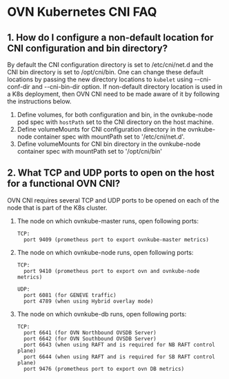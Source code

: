 # OVN Kubernetes CNI FAQ

## 1. How do I configure a non-default location for CNI configuration and bin directory?

By default the CNI configuration directory is set to /etc/cni/net.d and the
CNI bin directory is set to /opt/cni/bin. One can change these default locations by
passing the new directory locations to `kubelet` using --cni-conf-dir and --cni-bin-dir
option. If non-default directory location is used in a K8s deployment, then OVN CNI
need to be made aware of it by following the instructions below.

1. Define volumes, for both configuration and bin, in the ovnkube-node pod spec with
   `hostPath` set to the CNI directory on the host machine.
2. Define volumeMounts for CNI configuration directory in the ovnkube-node container
   spec with mountPath set to '/etc/cni/net.d'.
3. Define volumeMounts for CNI bin directory in the ovnkube-node container spec with
   mountPath set to '/opt/cni/bin'


## 2. What TCP and UDP ports to open on the host for a functional OVN CNI?

OVN CNI requires several TCP and UDP ports to be opened on each of the node
that is part of the K8s cluster.

 1. The node on which ovnkube-master runs, open following ports:
    ```text
    TCP:
      port 9409 (prometheus port to export ovnkube-master metrics)
    ```

 2. The node on which ovnkube-node runs, open following ports:
    ```text
    TCP:
      port 9410 (prometheus port to export ovn and ovnkube-node metrics)
    
    UDP:
      port 6081 (for GENEVE traffic)
      port 4789 (when using Hybrid overlay mode)
    ```

 3. The node on which ovnkube-db runs, open following ports:
    ```text
    TCP:
      port 6641 (for OVN Northbound OVSDB Server)
      port 6642 (for OVN Southbound OVSDB Server)
      port 6643 (when using RAFT and is required for NB RAFT control plane)
      port 6644 (when using RAFT and is required for SB RAFT control plane)
      port 9476 (prometheus port to export ovn DB metrics)
    ```
 